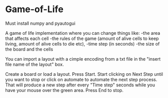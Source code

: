 # Game-of-Life
Must install numpy and pyautogui

A game of life implementation where you can change things like:
-the area that affects each cell
-the rules of the game (amount of alive cells to keep living, amount of alive cells to die etc),
-time step (in seconds)
-the size of the board and the cells

You can import a layout with a cimple encoding from a txt file in the "insert file name of the layout" box.

Create a board or load a layout.
Press Start.
Start clicking on Next Step until you want to stop or click on automate to automate the next step process. That
will produce a new step after every "Time step" seconds while you have your mouse over the green area.
Press End to stop.
